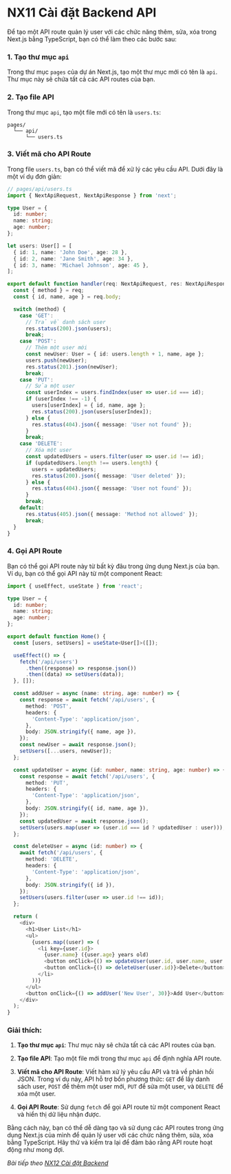 # NX11 Cài đặt Backend API

Để tạo một API route quản lý user với các chức năng thêm, sửa, xóa trong Next.js bằng TypeScript, bạn có thể làm theo các bước sau:

### 1. Tạo thư mục `api`
Trong thư mục `pages` của dự án Next.js, tạo một thư mục mới có tên là `api`. Thư mục này sẽ chứa tất cả các API routes của bạn.

### 2. Tạo file API
Trong thư mục `api`, tạo một file mới có tên là `users.ts`:

```
pages/
  └── api/
      └── users.ts
```

### 3. Viết mã cho API Route
Trong file `users.ts`, bạn có thể viết mã để xử lý các yêu cầu API. Dưới đây là một ví dụ đơn giản:

```typescript
// pages/api/users.ts
import { NextApiRequest, NextApiResponse } from 'next';

type User = {
  id: number;
  name: string;
  age: number;
};

let users: User[] = [
  { id: 1, name: 'John Doe', age: 28 },
  { id: 2, name: 'Jane Smith', age: 34 },
  { id: 3, name: 'Michael Johnson', age: 45 },
];

export default function handler(req: NextApiRequest, res: NextApiResponse) {
  const { method } = req;
  const { id, name, age } = req.body;

  switch (method) {
    case 'GET':
      // Trả về danh sách user
      res.status(200).json(users);
      break;
    case 'POST':
      // Thêm một user mới
      const newUser: User = { id: users.length + 1, name, age };
      users.push(newUser);
      res.status(201).json(newUser);
      break;
    case 'PUT':
      // Sửa một user
      const userIndex = users.findIndex(user => user.id === id);
      if (userIndex !== -1) {
        users[userIndex] = { id, name, age };
        res.status(200).json(users[userIndex]);
      } else {
        res.status(404).json({ message: 'User not found' });
      }
      break;
    case 'DELETE':
      // Xóa một user
      const updatedUsers = users.filter(user => user.id !== id);
      if (updatedUsers.length !== users.length) {
        users = updatedUsers;
        res.status(200).json({ message: 'User deleted' });
      } else {
        res.status(404).json({ message: 'User not found' });
      }
      break;
    default:
      res.status(405).json({ message: 'Method not allowed' });
      break;
  }
}
```

### 4. Gọi API Route
Bạn có thể gọi API route này từ bất kỳ đâu trong ứng dụng Next.js của bạn. Ví dụ, bạn có thể gọi API này từ một component React:

```typescript
import { useEffect, useState } from 'react';

type User = {
  id: number;
  name: string;
  age: number;
};

export default function Home() {
  const [users, setUsers] = useState<User[]>([]);

  useEffect(() => {
    fetch('/api/users')
      .then((response) => response.json())
      .then((data) => setUsers(data));
  }, []);

  const addUser = async (name: string, age: number) => {
    const response = await fetch('/api/users', {
      method: 'POST',
      headers: {
        'Content-Type': 'application/json',
      },
      body: JSON.stringify({ name, age }),
    });
    const newUser = await response.json();
    setUsers([...users, newUser]);
  };

  const updateUser = async (id: number, name: string, age: number) => {
    const response = await fetch('/api/users', {
      method: 'PUT',
      headers: {
        'Content-Type': 'application/json',
      },
      body: JSON.stringify({ id, name, age }),
    });
    const updatedUser = await response.json();
    setUsers(users.map(user => (user.id === id ? updatedUser : user)));
  };

  const deleteUser = async (id: number) => {
    await fetch('/api/users', {
      method: 'DELETE',
      headers: {
        'Content-Type': 'application/json',
      },
      body: JSON.stringify({ id }),
    });
    setUsers(users.filter(user => user.id !== id));
  };

  return (
    <div>
      <h1>User List</h1>
      <ul>
        {users.map((user) => (
          <li key={user.id}>
            {user.name} ({user.age} years old)
            <button onClick={() => updateUser(user.id, user.name, user.age)}>Edit</button>
            <button onClick={() => deleteUser(user.id)}>Delete</button>
          </li>
        ))}
      </ul>
      <button onClick={() => addUser('New User', 30)}>Add User</button>
    </div>
  );
}
```

### Giải thích:

1. **Tạo thư mục `api`**: Thư mục này sẽ chứa tất cả các API routes của bạn.

2. **Tạo file API**: Tạo một file mới trong thư mục `api` để định nghĩa API route.

3. **Viết mã cho API Route**: Viết hàm xử lý yêu cầu API và trả về phản hồi JSON. Trong ví dụ này, API hỗ trợ bốn phương thức: `GET` để lấy danh sách user, `POST` để thêm một user mới, `PUT` để sửa một user, và `DELETE` để xóa một user.

4. **Gọi API Route**: Sử dụng `fetch` để gọi API route từ một component React và hiển thị dữ liệu nhận được.

Bằng cách này, bạn có thể dễ dàng tạo và sử dụng các API routes trong ứng dụng Next.js của mình để quản lý user với các chức năng thêm, sửa, xóa bằng TypeScript. Hãy thử và kiểm tra lại để đảm bảo rằng API route hoạt động như mong đợi.

*Bài tiếp theo [NX12 Cài đặt Backend ](session_11_backend.md)*


